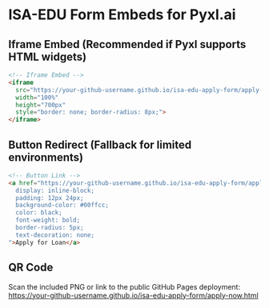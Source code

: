 # ISA-EDU Form Embeds for Pyxl.ai

## Iframe Embed (Recommended if Pyxl supports HTML widgets)
```html
<!-- Iframe Embed -->
<iframe 
  src="https://your-github-username.github.io/isa-edu-apply-form/apply-now.html" 
  width="100%" 
  height="700px" 
  style="border: none; border-radius: 8px;">
</iframe>
```

## Button Redirect (Fallback for limited environments)
```html
<!-- Button Link -->
<a href="https://your-github-username.github.io/isa-edu-apply-form/apply-now.html" target="_blank" style="
  display: inline-block;
  padding: 12px 24px;
  background-color: #00ffcc;
  color: black;
  font-weight: bold;
  border-radius: 5px;
  text-decoration: none;
">Apply for Loan</a>
```

## QR Code
Scan the included PNG or link to the public GitHub Pages deployment:
https://your-github-username.github.io/isa-edu-apply-form/apply-now.html
